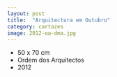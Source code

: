 ```yaml
---
layout: post
title:  "Arquitectura em Outubro"
category: cartazes
image: 2012-oa-dma.jpg
---
```


- 50 x 70 cm
- Ordem dos Arquitectos
- 2012

